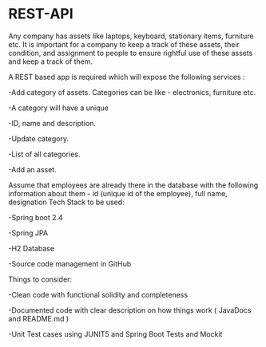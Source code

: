 # REST-API
Any company has assets like laptops, keyboard, stationary items, furniture etc. It is important for a 
company to keep a track of these assets, their condition, and assignment to people to ensure rightful 
use of these assets and keep a track of them. 

A REST based app is required which will expose the following services : 

-Add category of assets. Categories can be like - electronics, furniture etc.

-A category will have a unique 

-ID, name and description.

-Update category.

-List of all categories.

-Add an asset.


Assume that employees are already there in the database with the following information about them - id (unique id of the employee), full name, designation 
Tech Stack to be used:

 -Spring boot 2.4
 
 -Spring JPA 
 
 -H2 Database 
 
 -Source code management in GitHub 
 
Things to consider: 

 -Clean code with functional solidity and completeness 
 
 -Documented code with clear description on how things work ( JavaDocs and README.md ) 
 
 -Unit Test cases using JUNIT5 and Spring Boot Tests and Mockit
